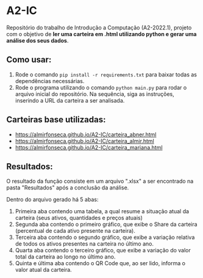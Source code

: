 # A2-IC
Repositório do trabalho de Introdução a Computação (A2-2022.1), projeto com o objetivo de **ler uma carteira em .html utilizando python e gerar uma análise dos seus dados**.

## Como usar:
1. Rode o comando ```pip install -r requirements.txt``` para baixar todas as dependências necessárias.
2. Rode o programa utilizando o comando ```python main.py``` para rodar o arquivo inicial do repositório. Na sequência, siga as instruções, inserindo a URL da carteira a ser analisada.

## Carteiras base utilizadas:
- https://almirfonseca.github.io/A2-IC/carteira_abner.html
- https://almirfonseca.github.io/A2-IC/carteira_almir.html
- https://almirfonseca.github.io/A2-IC/carteira_mariana.html

## Resultados:
O resultado da função consiste em um arquivo ".xlsx" a ser encontrado na pasta "Resultados" após a conclusão da análise.

Dentro do arquivo gerado há 5 abas:
1. Primeira aba contendo uma tabela, a qual resume a situação atual da carteira (seus ativos, quantidades e preços atuais) 
2. Segunda aba contendo o primeiro gráfico, que exibe o Share da carteira (percentual de cada ativo presente na carteira). 
3. Terceira aba contendo o segundo gráfico, que exibe a variação relativa de todos os ativos presentes na carteira no último ano. 
4. Quarta aba contendo o terceiro gráfico, que exibe a variação do valor total da carteira ao longo no último ano. 
5. Quinta e última aba contendo o QR Code que, ao ser lido, informa o valor atual da carteira.